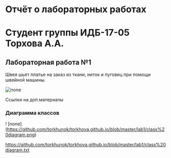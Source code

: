 # Отчёт о лабораторных работах
# Студент группы ИДБ-17-05 Торхова А.А.
## Лабораторная работа №1
Швея шьет платье на заказ из ткани, ниток и пуговиц при помощи швейной машины.

![none](https://github.com/torkhunok/torkhova.github.io/blob/master/lab1/model.png)

Ссылки на доп.материалы 

### Диаграмма классов
! [none] (https://github.com/torkhunok/torkhova.github.io/blob/master/lab1/class%20diagram.png)

https://github.com/torkhunok/torkhova.github.io/blob/master/lab1/class%20diagram.txt
